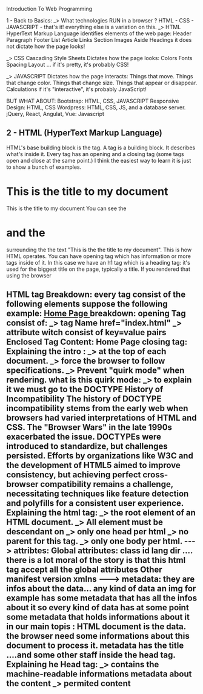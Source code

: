 Introduction To Web Programming

1 - Back to Basics:
  _> What technologies RUN in a browser ?
    HTML - CSS - JAVASCRIPT
    - that's it! everything else is a variation on this.
  _> HTML
    HyperText Markup Language
    identifies elements of the web page:
    Header  Paragraph
    Footer  List
    Article  Links
    Section  Images
    Aside    Headings
    it does not dictate how the page looks!
  
  _> CSS
    Cascading Style Sheets
    Dictates how the page looks:
      Colors  Fonts 
      Spacing   Layout ...
    if it's pretty, it's probably CSS!
  
  _> JAVASCRIPT
    Dictates how the page interacts:
    Things that move.
    Things that change color.
    Things that change size. 
    Things that appear or disappear.
    Calculations
    if it's "interactive", it's probably JavaScript!
  
  BUT WHAT ABOUT:
    Bootstrap: HTML, CSS, JAVASCRIPT
    Responsive Design: HTML, CSS
    Wordpress: HTML, CSS, JS, and a database server.
    jQuery, React, Angulat, Vue: Javascript

2 - HTML (HyperText Markup Language)
-------------------------------------
  HTML's base building block is the tag. A tag is a building block. It describes what's inside it. Every tag has an 
  opening and a closing tag (some tags open and close at the same point.) I think the easiest way to learn it is just to show a bunch of examples.

  <h1>This is the title to my document</h1>
  This is the title to my document
  You can see the <h1> and the </h1> surrounding the the text "This is the the title to my document". 
  This is how HTML operates. You can have opening tag which has information or more tags inside of it. 
  In this case we have an h1 tag which is a heading tag: it's used for the biggest title on the page, 
  typically a title. If you rendered that using the browser

  HTML tag Breakdown:
    every tag consist of the following elements suppose the following example:
      <a  href="index.html" >  Home Page </a>
      breakdown:
        opening Tag consist of:
          <a> _> tag Name
          href="index.html" _> attribute witch consist of key=value pairs
        Enclosed Tag Content:
          Home Page
        closing tag:
        </a>
    Explaining the intro : <!DOCTYPE html>
        _> at the top of each document.
        _> force the browser to follow specifications.
        _> Prevent "quirk mode" when rendering.
          what is this quirk mode:
            _> to explain it we must go to the DOCTYPE History of Incompatibility
              The history of DOCTYPE incompatibility stems from the early web when browsers had varied interpretations of HTML and CSS. The "Browser Wars" in the late 1990s exacerbated the issue. DOCTYPEs were introduced to standardize, but challenges persisted. Efforts by organizations like W3C and the development of HTML5 aimed to improve consistency, but achieving perfect cross-browser compatibility remains a challenge, necessitating techniques like feature detection and polyfills for a consistent user experience.
    Explaining the html tag:
      _> the root element of an HTML document.
      _> All element must be descendant on <html>
      _> only one head per html
      _> no parent for this tag.
      _> only one body per html.
      ---> attribtes:
        Global attributes:
          class id lang dir .... there is a lot moral of the story is that this html tag accept all the global attributes
        Other
          manifest version xmlns
      ---> metadata:
        they are infos about the data... any kind of data an img for example has some metadata that has all the infos about it
        so every kind of data has at some point some metadata that holds informations about it
        in our main topis :
          HTML document is the data.
          the browser need some informations about this document to process it.
          metadata has the title ....and some other staff inside the head tag.
    Explaining he Head tag:
      _> contains the machine-readable informations metadata about the content
      _> permited content <meta> <title>
         the following are external staff: <base> <style> <link> <script>
  QUICK NOTES:
    _> when dealing with <h1> <h6> heading tags we must see them as an order of importance and not of size. size does not matter..
      - create content hierarchy.
      - structure the content.
      - Size defines importance.
      - try to have <h1> per document.
      - using heading tags to change the size. (don't)
      - don't not skeep levels.
    analyse headings of a website using the following extension:
      https://chromewebstore.google.com/detail/headingsmap/flbjommegcjonpdmenkdiocclhjacmbi?hl=en-US&utm_source=ext_sidebar
    to be good at picking the headings try to analyse the importance you have.
  PARAGRAPHS:
  ------------
  _> When your dealing with <p> the use of <br/>
    - insert line breaks in text
    - use it for address
    - use it for poetry
      (don't) use it for the styling please !!!
      it is communly used when putting an adress or a poem.
  _> Strengthen Text (strong) <strong></strong>
      we use it inside a pragraph when we need to:
        draw attention strong importance urgency seriousness
  _> Emphasize Text (em) <em>
      to add some stress Emphasis
  _> HTML "strong" vs "b" tags <b></b>
    they do the same thing they render the text span in bold, but the dirrefence is how the browser sees it:
      - in case of strong it takes it as a very important ..
      - in case of <b> he look at it as style dirrerence in text.
  HTML Entities:
  ---------------
    Character entities | entity codes
    -> display HTML reserved characters
    -> characters don't appear in the keyboard.
    for example:
      < less than 
      > grater than
    for example i want to display this an an html code:
      <h1> example of an h1 </h1>
      i want the tags to be displayed to do this we must add the following tag.
      google w3school to see the characters entities.
      exxample: <p>the price is 15 &euro;</p>
  Non-Breaking Space &nbsp;
    _> use it in case of two words to tell the browser to keep the word always joined like this 10&nbspkg
      use it in case if the user zooomed the website it will be splitted to prevent that from happening we use it.
    
  #1 img Element:
  ---------------
    it is a self closing tag
    <img src="path to image" alt="landscape" />
      src: required
           contains the path to the image.
      alt: not required
          contains description of the image.
          but it is very usedule for SEO && for people who are blind or have a disability
  #4 Problem: Dimensions & Resolutions
  -------------------------------------
    those are also solutions but it is not recommended to use them
    -> CSS media queries
    -> javascript
    -> server side
    use this instead:
      srcset="url size, url size, url size, url size"
      size:
        - width or density
      but we still add the src attribute as a fallback for the browsers that does not support srcset attribute.
  
  #1 Lists introductions and Examples:
  -------------------------------------
  Used in multiple use cases:
    - Accordion
    - Footer Elements
    - product list page.
    - navigations and nav bar for example.
  1 - Unordered lists:
    _> order does not mattaer
      <ul>
        <li>First Element</li>
        <li>Second Element</li>
        <li>Third Element</li>
      </ul>
  2 - Ordered lists:
    _> order does mattaer
      <ol>
        <li>step 1</li>
        <li>step 2</li>
        <li>step 3</li>
      </ol>
      attributes:
        1 - reversed: boolean to reverse the order.
        2 - start: Integer to start the counting from a number.
        3 - type: "a" to change the numbers to alphabet. or "A".
  3 - Description lists:
    to group some informations about one single item
    _> list of groups of terms
      <dl>
        <dt>Authors</dt> dt: stands for definition term
        <dd>abdo</dd> dd: stands for definition description
        <dd>rachid</dd>
        <dt>editors</dt>
        <dt>abdoul</dt>
      </dl>
  #1 Hypertext and Hyperlinks:
  ------------------------------
  Hypertext: is a tet which contains links to other texts.
    normal text -> linear
    hypertext -> non-linear
  Hyperlink: is a type of content that you can click on to jump to a new document.
    # Anchor Element (a) Breakdown (anchor tag)
     <a href="index.html" title="target page title"> Home Page </a>
    href: stands for hypertext reference it can have URL/Address as value.
    title: good for SEO and for accessibility.

  #1 Tabular Data Introduction:
  ------------------------------
    every table consist of the following a row, column and a cell
    <table> : telling the browser it is a table
    <th> : table header: it is the header of a group of table cells
    <tr> : row of cells (table row)
    <td> : table data cell

  #1 Content (Tags) Categories Introduction:
  -------------------------------------------
    check the venn diagram to simplify this
  Metadata content:
  Flow content
  Sectioning content
  heading content
  phasing content
  embedded content
  interavtive content:
  other:
    <!doctype html> <html> <head> <body>
  -> Analyze a Design for Categories Elements introduction
    we will focus on 4 major ones: 
      1 - Sectioning content to analyse layout of the design. (header section footer...)
      2 - heading content to analyse headings in our design.
      3 - Embedded content to analyse external recources.
      4 - interactive content when the user manipulate something.
  #6 Thinking Style Vs. Thinking Semantic to write HTML Code
  -----------------------------------------------------------
  when decompiling a design try to see the value of it that's the semantic view and not to try to see the sizes
  try to develop a semantic view the importance take the big part and ...
  HTML MUST BE SEMANTIC to take care of your SEO and also for the screen reader for people who can have a disability.
    what's the tag that will best describe this part ? is it good for my SEO ? and also for screen readers ?
  Semantic Tags Examples:
    <abbr>: for abbreviation
    <blackquote>: long quotation
    <dfn>: definition
    <address>: address for author(s) of the document.
    <cite>: citation
    <code>: code reference.
    <h1>: first-level headline
    <h2>: second-level headline
    <h3>: third-level headline
    <h3>: fourth-level headline
    google more...
  #1 Navigation Element Introduction and Use Cases
   -----------------------------------------------
    navigation links point to:
      current document
      external document
    Extra structure
    semantic markup
    help screen readers
    When to use it:
      - menus
      - tables of content
      - pagination (pages break down)
      - breadcrumb (category and it's parent link...)
  #8 Generic Section Element (section) Introduction:
  --------------------------------------------------
  try to group your elements with a section tag if it does not have a groping tag
  like : articles section, products section, hero section, gallery section...etc
  - structural HTML element
  - if an element doesnt have a semantic tag to represent it.
  - group related elements
  - each section includes x1 or n headings
  - shouldn't be used as a generic container
    !!!most people uses div in everything we use div to devide an element for example if we are inside a hero section and 
      we want to devide it into multiple group we ucan use a div to do that inside a section.
  #10 Aside Element (aside) Introduction
  --------------------------------------
  <aside> defines a section that is tangentially (relates slightly to a matter) related to the content around it.
  Content that is associated with the main content of the webpage BUT does not form the primary content of the page.
  Pull Quotes, Sidebars, Advertising, Additional Information, Blogroll.
  1 - Pull Quotes
  2 - Comments
  3 - Advertising
  #22 Content Division (div) Element
  ------------------------------------
  use it as a generic tag but only when there is no semantic tag to use.
  devide & group to make the styling easier.

  #1 What are Web Forms & Sending Form Data Basic Architecture:
  -------------------------------------------------------------
  the form is just a user friendly interface to sen an http request to the server containing some data.
  it does this:
    Configure HTTP-REQUEST   -----------(FORM)----------->  Send HTTP_REQUEST to the server
  it has an action:
  <form action="">
    defines where (Server) the data gets sent
    value: Valid Absolute URL
  
2 - CSS (Cascading Style Sheets)
---------------------------------
    as we finished talking about HTML witch is the structure and the base of our website pages we are now ready to 
    take care of the view of our pages.
    CSS take care of the following:
      it consist of the 
        Layout: laying out elements in a pre defined and ruled way
        fonts: upload the fonts and take case of the texts
        colors of course to bring life to the page.
    - presentation of a page
    - differente devices adaption
    - independent from HTML
    - ease of maintanability: once there us an issue you can easily identify it by checking if it is from presentation or structure
    - structure separation
  # to disable a design from a page to check it's structure use:
    https://chromewebstore.google.com/detail/web-developer/bfbameneiokkgbdmiekhjnmfkcnldhhm?hl=fr
  #5 CSS Snapshots & Modules
  -----------------------------
  CSS Snapshots and CSS Modules are terms related to web development:
    1. **CSS Snapshots:** There isn't a widely recognized term "CSS Snapshots" in the context of web development.
    It's possible you may be referring to capturing or saving a snapshot of the current state of CSS styles in a particular moment.
    2. **CSS Modules:** CSS Modules refer to a modular approach in web development where styles are scoped locally to a component or module.
    This helps in avoiding global style conflicts and enhances code maintainability. It involves techniques like scoped CSS and local identifiers.
  #8 CSS Standardization - Which Module to use in your Code Base?
  ----------------------------------------------------------------
  WD: Working Drafc when you see a module with this state it means it is not stable.
  CR: Candidat Recommendation
  PR: proposed Recommendation
  REC: recommendation
  |------------------------------------------------------------------------------------------------|
  | i loved the content shared by a youtube channel:                                               |
  |   https://www.youtube.com/watch?v=SqNsT16yYpw&list=PLyMSoUmH8WzDaQBKdkO7tlOe8SU5_5dSA&index=10 |
  |     he uses:                                                                                   |
  |       - Screen Recording: Screenflow                                                           |     
  |       - Writing on the screen: Screen Brush                                                    |
  |       - Slides: Keynote                                                                        |
  |------------------------------------------------------------------------------------------------|











